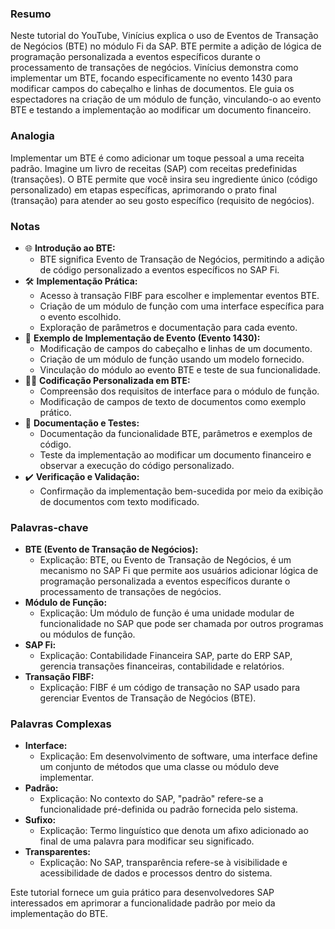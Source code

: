### Resumo

Neste tutorial do YouTube, Vinícius explica o uso de Eventos de Transação de Negócios (BTE) no módulo Fi da SAP. BTE permite a adição de lógica de programação personalizada a eventos específicos durante o processamento de transações de negócios. Vinícius demonstra como implementar um BTE, focando especificamente no evento 1430 para modificar campos do cabeçalho e linhas de documentos. Ele guia os espectadores na criação de um módulo de função, vinculando-o ao evento BTE e testando a implementação ao modificar um documento financeiro.

### Analogia

Implementar um BTE é como adicionar um toque pessoal a uma receita padrão. Imagine um livro de receitas (SAP) com receitas predefinidas (transações). O BTE permite que você insira seu ingrediente único (código personalizado) em etapas específicas, aprimorando o prato final (transação) para atender ao seu gosto específico (requisito de negócios).

### Notas

- 🌐 **Introdução ao BTE:**
  - BTE significa Evento de Transação de Negócios, permitindo a adição de código personalizado a eventos específicos no SAP Fi.
- 🛠️ **Implementação Prática:**
  - Acesso à transação FIBF para escolher e implementar eventos BTE.
  - Criação de um módulo de função com uma interface específica para o evento escolhido.
  - Exploração de parâmetros e documentação para cada evento.
- 🔄 **Exemplo de Implementação de Evento (Evento 1430):**
  - Modificação de campos do cabeçalho e linhas de um documento.
  - Criação de um módulo de função usando um modelo fornecido.
  - Vinculação do módulo ao evento BTE e teste de sua funcionalidade.
- 🧑‍💻 **Codificação Personalizada em BTE:**
  - Compreensão dos requisitos de interface para o módulo de função.
  - Modificação de campos de texto de documentos como exemplo prático.
- 📑 **Documentação e Testes:**
  - Documentação da funcionalidade BTE, parâmetros e exemplos de código.
  - Teste da implementação ao modificar um documento financeiro e observar a execução do código personalizado.
- ✔️ **Verificação e Validação:**
  - Confirmação da implementação bem-sucedida por meio da exibição de documentos com texto modificado.

### Palavras-chave

- **BTE (Evento de Transação de Negócios):**
  - Explicação: BTE, ou Evento de Transação de Negócios, é um mecanismo no SAP Fi que permite aos usuários adicionar lógica de programação personalizada a eventos específicos durante o processamento de transações de negócios.
- **Módulo de Função:**
  - Explicação: Um módulo de função é uma unidade modular de funcionalidade no SAP que pode ser chamada por outros programas ou módulos de função.
- **SAP Fi:**
  - Explicação: Contabilidade Financeira SAP, parte do ERP SAP, gerencia transações financeiras, contabilidade e relatórios.
- **Transação FIBF:**
  - Explicação: FIBF é um código de transação no SAP usado para gerenciar Eventos de Transação de Negócios (BTE).

### Palavras Complexas

- **Interface:**
  - Explicação: Em desenvolvimento de software, uma interface define um conjunto de métodos que uma classe ou módulo deve implementar.
- **Padrão:**
  - Explicação: No contexto do SAP, "padrão" refere-se a funcionalidade pré-definida ou padrão fornecida pelo sistema.
- **Sufixo:**
  - Explicação: Termo linguístico que denota um afixo adicionado ao final de uma palavra para modificar seu significado.
- **Transparentes:**
  - Explicação: No SAP, transparência refere-se à visibilidade e acessibilidade de dados e processos dentro do sistema.

Este tutorial fornece um guia prático para desenvolvedores SAP interessados em aprimorar a funcionalidade padrão por meio da implementação do BTE.
